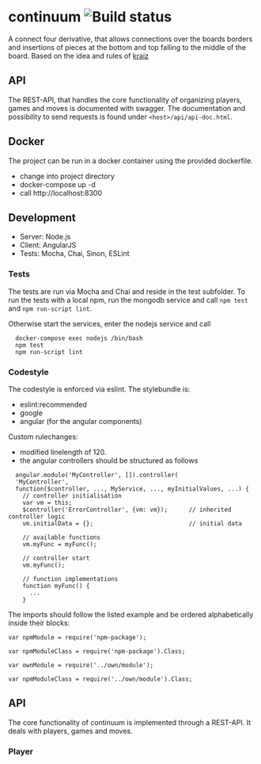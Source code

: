 # continuum ![Build status](https://travis-ci.org/nalch/continuum.svg?branch=master)

A connect four derivative, that allows connections over the boards borders and insertions of pieces at the bottom and top falling to the middle of the board.
Based on the idea and rules of [kraiz](https://github.com/kraiz)

## API

The REST-API, that handles the core functionality of organizing players, games and moves is documented with swagger.
The documentation and possibility to send requests is found under `<host>/api/api-doc.html`.

## Docker

The project can be run in a docker container using the provided dockerfile.
- change into project directory
- docker-compose up -d
- call http://localhost:8300

## Development

- Server: Node.js
- Client: AngularJS
- Tests: Mocha, Chai, Sinon, ESLint

### Tests

The tests are run via Mocha and Chai and reside in the test subfolder.
To run the tests with a local npm, run the mongodb service and call `npm test` and `npm run-script lint`.

Otherwise start the services, enter the nodejs service and call
```
  docker-compose exec nodejs /bin/bash
  npm test
  npm run-script lint
```

### Codestyle

The codestyle is enforced via eslint. The stylebundle is:
  - eslint:recommended
  - google
  - angular (for the angular components)

Custom rulechanges:
  - modified linelength of 120.
  - the angular controllers should be structured as follows
```
  angular.module('MyController', []).controller(
  'MyController',
  function($controller, ..., MyService, ..., myInitialValues, ...) {
    // controller initialisation
    var vm = this;
    $controller('ErrorController', {vm: vm});      // inherited controller logic
    vm.initialData = {};                           // initial data

    // available functions
    vm.myFunc = myFunc();

    // controller start
    vm.myFunc();

    // function implementations
    function myFunc() {
      ...
    }
```

The imports should follow the listed example and be ordered alphabetically inside their blocks:
```
var npmModule = require('npm-package');

var npmModuleClass = require('npm-package').Class;

var ownModule = require('../own/module');

var npmModuleClass = require('../own/module').Class;
```

## API

The core functionality of continuum is implemented through a REST-API. It deals with players, games and moves.

### Player


